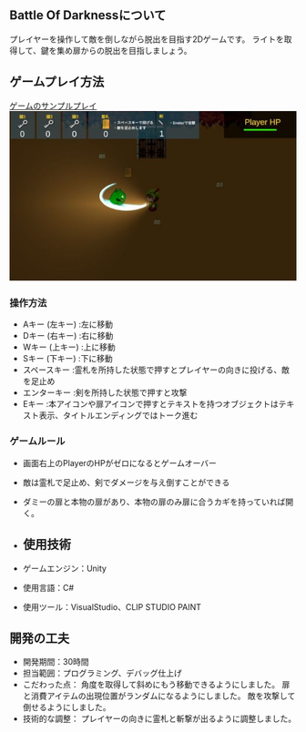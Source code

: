 ## Battle Of Darknessについて
プレイヤーを操作して敵を倒しながら脱出を目指す2Dゲームです。
ライトを取得して、鍵を集め扉からの脱出を目指しましょう。

## ゲームプレイ方法
[ゲームのサンプルプレイ](https://rune337.github.io/BattleofDarkness_Build/)<br>
![ゲーム画面](readmeImg/Battle_Of_Darkness.jpg)

### 操作方法
* Aキー (左キー) :左に移動
* Dキー (右キー) :右に移動
* Wキー (上キー) :上に移動
* Sキー (下キー) :下に移動
* スペースキー :霊札を所持した状態で押すとプレイヤーの向きに投げる、敵を足止め
* エンターキー :剣を所持した状態で押すと攻撃
* Eキー :本アイコンや扉アイコンで押すとテキストを持つオブジェクトはテキスト表示、タイトルエンディングではトーク進む

### ゲームルール
* 画面右上のPlayerのHPがゼロになるとゲームオーバー
* 敵は霊札で足止め、剣でダメージを与え倒すことができる
* ダミーの扉と本物の扉があり、本物の扉のみ扉に合うカギを持っていれば開く。

* ## 使用技術
* ゲームエンジン：Unity
* 使用言語：C#
* 使用ツール：VisualStudio、CLIP STUDIO PAINT

## 開発の工夫
* 開発期間：30時間
* 担当範囲：プログラミング、デバッグ仕上げ
* こだわった点：
角度を取得して斜めにもう移動できるようにしました。
扉と消費アイテムの出現位置がランダムになるようにしました。
敵を攻撃して倒せるようにしました。
* 技術的な調整：
プレイヤーの向きに霊札と斬撃が出るように調整しました。
